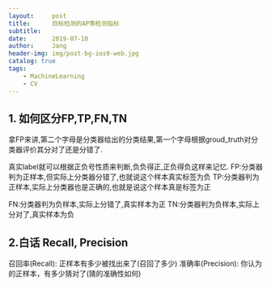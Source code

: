 ```yaml
---
layout:     post
title:      目标检测的AP等检测指标
subtitle:   
date:       2019-07-10
author:     Jang
header-img: img/post-bg-ios9-web.jpg
catalog: true
tags:
    - MachineLearning
    - CV
---
```


## 1. 如何区分FP,TP,FN,TN
拿FP来讲,第二个字母是分类器给出的分类结果,第一个字母根据groud_truth对分类器评价其分对了还是分错了.

真实label就可以根据正负号性质来判断,负负得正,正负得负这样来记忆.
FP:分类器判为正样本,但实际上分类器分错了,也就说这个样本真实标签为负
TP:分类器判为正样本,实际上分类器也是正确的,也就是说这个样本真是标签为正

FN:分类器判为负样本,实际上分错了,真实样本为正
TN:分类器判为负样本,实际上分对了,真实样本为负

## 2.白话 Recall, Precision
召回率(Recall): 正样本有多少被找出来了(召回了多少)
准确率(Precision): 你认为的正样本，有多少猜对了(猜的准确性如何)
